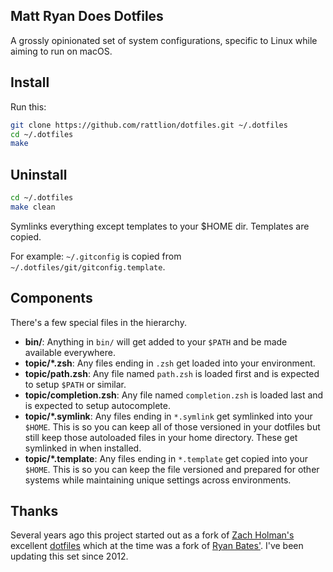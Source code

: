 ## Matt Ryan Does Dotfiles

A grossly opinionated set of system configurations, specific to Linux while
aiming to run on macOS.

## Install

Run this:

```sh
git clone https://github.com/rattlion/dotfiles.git ~/.dotfiles
cd ~/.dotfiles
make
```

## Uninstall
```sh
cd ~/.dotfiles
make clean
```

Symlinks everything except templates to your $HOME dir. Templates are copied.

For example: `~/.gitconfig` is copied from `~/.dotfiles/git/gitconfig.template`.

## Components

There's a few special files in the hierarchy.

- **bin/**: Anything in `bin/` will get added to your `$PATH` and be made
  available everywhere.
- **topic/\*.zsh**: Any files ending in `.zsh` get loaded into your environment.
- **topic/path.zsh**: Any file named `path.zsh` is loaded first and is expected
  to setup `$PATH` or similar.
- **topic/completion.zsh**: Any file named `completion.zsh` is loaded last and
  is expected to setup autocomplete.
- **topic/\*.symlink**: Any files ending in `*.symlink` get symlinked into your
  `$HOME`. This is so you can keep all of those versioned in your dotfiles but
  still keep those autoloaded files in your home directory. These get symlinked
  in when installed.
- **topic/\*.template**: Any files ending in `*.template` get copied into your
  `$HOME`. This is so you can keep the file versioned and prepared for other
  systems while maintaining unique settings across environments.

## Thanks

Several years ago this project started out as a fork of
[Zach Holman's](https://github.com/holman/) excellent
[dotfiles](http://github.com/holman/dotfiles) which at the time was a fork of
[Ryan Bates'](http://github.com/ryanb). I've been updating this set since 2012.
